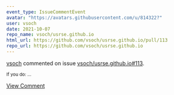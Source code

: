 ```yaml
---
event_type: IssueCommentEvent
avatar: "https://avatars.githubusercontent.com/u/814322?"
user: vsoch
date: 2021-10-07
repo_name: vsoch/usrse.github.io
html_url: https://github.com/vsoch/usrse.github.io/pull/113
repo_url: https://github.com/vsoch/usrse.github.io
---
```


<a href='https://github.com/vsoch' target='_blank'>vsoch</a> commented on issue <a href='https://github.com/vsoch/usrse.github.io/pull/113' target='_blank'>vsoch/usrse.github.io#113</a>.

<small>If you do:...</small>

<a href='https://github.com/vsoch/usrse.github.io/pull/113' target='_blank'>View Comment</a>